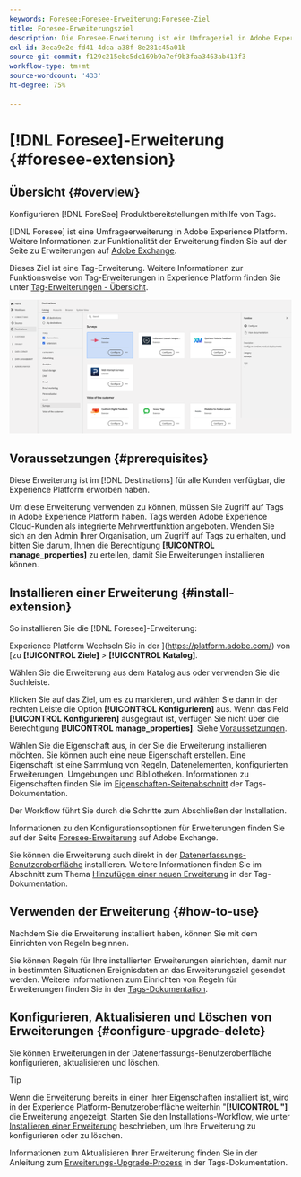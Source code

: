 ```yaml
---
keywords: Foresee;Foresee-Erweiterung;Foresee-Ziel
title: Foresee-Erweiterungsziel
description: Die Foresee-Erweiterung ist ein Umfrageziel in Adobe Experience Platform. Weitere Informationen zur Funktionalität der Erweiterung finden Sie auf der Seite zu Erweiterungen auf Adobe Exchange.
exl-id: 3eca9e2e-fd41-4dca-a38f-8e281c45a01b
source-git-commit: f129c215ebc5dc169b9a7ef9b3faa3463ab413f3
workflow-type: tm+mt
source-wordcount: '433'
ht-degree: 75%

---
```


# [!DNL Foresee]-Erweiterung {#foresee-extension}

## Übersicht {#overview}

Konfigurieren [!DNL ForeSee] Produktbereitstellungen mithilfe von Tags.

[!DNL Foresee] ist eine Umfrageerweiterung in Adobe Experience Platform. Weitere Informationen zur Funktionalität der Erweiterung finden Sie auf der Seite zu Erweiterungen auf [Adobe Exchange](https://exchange.adobe.com/experiencecloud.details.100164.html).

Dieses Ziel ist eine Tag-Erweiterung. Weitere Informationen zur Funktionsweise von Tag-Erweiterungen in Experience Platform finden Sie unter [Tag-Erweiterungen - Übersicht](../launch-extensions/overview.md).

![Foresee-Erweiterung](../../assets/catalog/survey/foresee/catalog.png)

## Voraussetzungen {#prerequisites}

Diese Erweiterung ist im [!DNL Destinations] für alle Kunden verfügbar, die Experience Platform erworben haben.

Um diese Erweiterung verwenden zu können, müssen Sie Zugriff auf Tags in Adobe Experience Platform haben. Tags werden Adobe Experience Cloud-Kunden als integrierte Mehrwertfunktion angeboten. Wenden Sie sich an den Admin Ihrer Organisation, um Zugriff auf Tags zu erhalten, und bitten Sie darum, Ihnen die Berechtigung **[!UICONTROL manage_properties]** zu erteilen, damit Sie Erweiterungen installieren können.

## Installieren einer Erweiterung {#install-extension}

So installieren Sie die [!DNL Foresee]-Erweiterung:

Experience Platform Wechseln Sie in der ](https://platform.adobe.com/) von [zu **[!UICONTROL Ziele]** > **[!UICONTROL Katalog]**.

Wählen Sie die Erweiterung aus dem Katalog aus oder verwenden Sie die Suchleiste.

Klicken Sie auf das Ziel, um es zu markieren, und wählen Sie dann in der rechten Leiste die Option **[!UICONTROL Konfigurieren]** aus. Wenn das Feld **[!UICONTROL Konfigurieren]** ausgegraut ist, verfügen Sie nicht über die Berechtigung **[!UICONTROL manage_properties]**. Siehe [Voraussetzungen](#prerequisites).

Wählen Sie die Eigenschaft aus, in der Sie die Erweiterung installieren möchten. Sie können auch eine neue Eigenschaft erstellen. Eine Eigenschaft ist eine Sammlung von Regeln, Datenelementen, konfigurierten Erweiterungen, Umgebungen und Bibliotheken. Informationen zu Eigenschaften finden Sie im [Eigenschaften-Seitenabschnitt](../../../tags/ui/administration/companies-and-properties.md#properties-page) der Tags-Dokumentation.

Der Workflow führt Sie durch die Schritte zum Abschließen der Installation.

Informationen zu den Konfigurationsoptionen für Erweiterungen finden Sie auf der Seite [Foresee-Erweiterung](https://exchange.adobe.com/experiencecloud.details.100164.html) auf Adobe Exchange.

Sie können die Erweiterung auch direkt in der [Datenerfassungs-Benutzeroberfläche](https://experience.adobe.com/#/data-collection/) installieren. Weitere Informationen finden Sie im Abschnitt zum Thema [Hinzufügen einer neuen Erweiterung](../../../tags/ui/managing-resources/extensions/overview.md#add-a-new-extension) in der Tag-Dokumentation.

## Verwenden der Erweiterung {#how-to-use}

Nachdem Sie die Erweiterung installiert haben, können Sie mit dem Einrichten von Regeln beginnen.

Sie können Regeln für Ihre installierten Erweiterungen einrichten, damit nur in bestimmten Situationen Ereignisdaten an das Erweiterungsziel gesendet werden. Weitere Informationen zum Einrichten von Regeln für Erweiterungen finden Sie in der [Tags-Dokumentation](../../../tags/ui/managing-resources/rules.md).

## Konfigurieren, Aktualisieren und Löschen von Erweiterungen {#configure-upgrade-delete}

Sie können Erweiterungen in der Datenerfassungs-Benutzeroberfläche konfigurieren, aktualisieren und löschen.

>[!TIP]
>
>Wenn die Erweiterung bereits in einer Ihrer Eigenschaften installiert ist, wird in der Experience Platform-Benutzeroberfläche weiterhin &quot;**[!UICONTROL &quot;]** die Erweiterung angezeigt. Starten Sie den Installations-Workflow, wie unter [Installieren einer Erweiterung](#install-extension) beschrieben, um Ihre Erweiterung zu konfigurieren oder zu löschen.

Informationen zum Aktualisieren Ihrer Erweiterung finden Sie in der Anleitung zum [Erweiterungs-Upgrade-Prozess](../../../tags/ui/managing-resources/extensions/extension-upgrade.md) in der Tags-Dokumentation.

